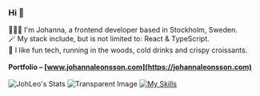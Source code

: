 ### Hi 👋

🧑🏻‍💻 I'm Johanna, a frontend developer based in Stockholm, Sweden.\
🪄 My stack include, but is not limited to: React & TypeScript. \
🌲 I like fun tech, running in the woods, cold drinks and crispy croissants.\
\
**Portfolio – [www.johannaleonsson.com](https://johannaleonsson.com)**
\
\
![JohLeo's Stats](https://github-readme-stats.vercel.app/api?username=JohLeo&bg_color=95,fff,E9E1D9&title_color=233D2B&text_color=233D2B&show_icons=true&icon_color=F6CFDC&hide_border=true&count_private=true)
![Transparent Image](https://placehold.co/20x40/fff/fff)
[![My Skills](https://skillicons.dev/icons?i=js,html,css,react,redux,ts,git,mongodb,nodejs,webpack,postman,gcp,vscode,netlify,stackoverflow,ai,ps,figma&theme=light&perline=6)](https://skillicons.dev)



